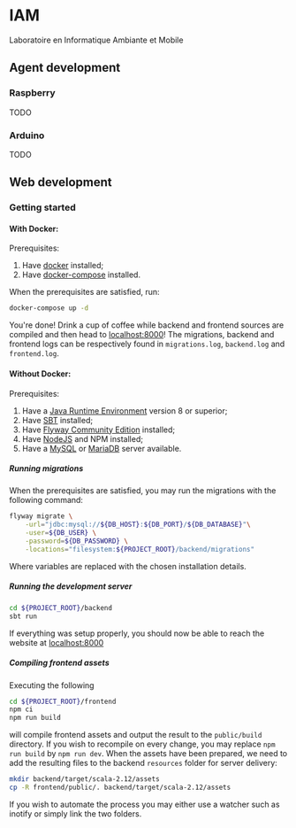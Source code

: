 # IAM
Laboratoire en Informatique Ambiante et Mobile

## Agent development

### Raspberry
TODO

### Arduino
TODO

## Web development

### Getting started

#### With Docker:

Prerequisites:
1. Have [docker](https://docs.docker.com/engine/install/) installed;
2. Have [docker-compose](https://docs.docker.com/compose/install/) installed.

When the prerequisites are satisfied, run:

```bash
docker-compose up -d
```

You're done! Drink a cup of coffee while backend and frontend sources are compiled and then head to [localhost:8000](http://localhost:8000)!
The migrations, backend and frontend logs can be respectively found in `migrations.log`, `backend.log` and `frontend.log`.

#### Without Docker:

Prerequisites:
1. Have a [Java Runtime Environment](https://www.java.com/en/download/) version 8 or superior;
2. Have [SBT](https://www.scala-sbt.org/download.html) installed;
3. Have [Flyway Community Edition](https://flywaydb.org/download/) installed;
4. Have [NodeJS](https://nodejs.org/en/download/) and NPM installed;
5. Have a [MySQL](https://www.mysql.com/downloads/) or [MariaDB](https://mariadb.org/download/) server available.

##### Running migrations
When the prerequisites are satisfied, you may run the migrations with the following command:
```bash
flyway migrate \
    -url="jdbc:mysql://${DB_HOST}:${DB_PORT}/${DB_DATABASE}"\
    -user=${DB_USER} \
    -password=${DB_PASSWORD} \
    -locations="filesystem:${PROJECT_ROOT}/backend/migrations"
```
Where variables are replaced with the chosen installation details.

##### Running the development server
```bash
cd ${PROJECT_ROOT}/backend
sbt run
```
If everything was setup properly, you should now be able to reach the website at [localhost:8000](http://localhost:8000)

##### Compiling frontend assets
Executing the following
```bash
cd ${PROJECT_ROOT}/frontend
npm ci
npm run build
```
will compile frontend assets and output the result to the `public/build` directory. If you wish to recompile on every change, you may replace `npm run build` by `npm run dev`. When the assets have been prepared, we need to add the resulting files to the backend `resources` folder for server delivery:
```bash
mkdir backend/target/scala-2.12/assets
cp -R frontend/public/. backend/target/scala-2.12/assets
```
If you wish to automate the process you may either use a watcher such as inotify or simply link the two folders.
